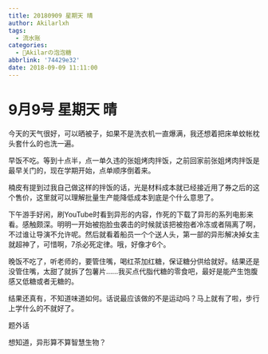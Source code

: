 ```yaml
---
title: 20180909 星期天 晴
author: Akilarlxh
tags:
  - 流水账
categories:
  - 🍬Akilarの泡泡糖
abbrlink: '74429e32'
date: 2018-09-09 11:11:00
---
```

# 9月9号 星期天 晴

今天的天气很好，可以晒被子，如果不是洗衣机一直爆满，我还想着把床单蚊帐枕头套什么的也洗一遍。

早饭不吃。等到十点半，点一单久违的张姐烤肉拌饭，之前回家前张姐烤肉拌饭是最早关门的，现在学期开始，点单顺序倒着来。

楠皮有提到过我自己做这样的拌饭的话，光是材料成本就已经接近用了券之后的这个售价，这里就可以理解批量生产能降低成本到底是个什么意思了。

下午游手好闲，刷YouTube时看到异形的内容，作死的下载了异形的系列电影来看。感触颇深。明明一开始被抱脸虫袭击的时候就该把被抱者冷冻或者隔离了啊，不过谁让导演不允许呢。然后就看着船员一个个送人头，第一部的异形解决掉女主就超神了，可惜啊，7杀必死定律。哦，好像才6个。

晚饭不吃了，听老师的，要管住嘴，喝红茶加红糖，保证糖分供给就好。结果还是没管住嘴，太甜了就拆了包薯片……我买点代脂代糖的零食吧，最好是能产生饱腹感又低糖或者无糖的。

结果还真有，不知道味道如何。话说最应该做的不是运动吗？马上就有了啦，步行上学什么的不就好了。

题外话

想知道，异形算不算智慧生物？

